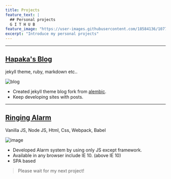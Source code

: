 ```yaml
---
title: Projects
feature_text: |
  ## Personal projects
  G I T H U B 
feature_image: "https://user-images.githubusercontent.com/18584136/107736673-fd03fc80-6d45-11eb-913b-96f950b2b1e6.jpg"
excerpt: "Introduce my personal projects"
---
```

-------------
## [Hapaka's Blog](https://github.com/hapakacode/hapakacode.github.io)
jekyll theme, ruby, markdown etc..

![blog](https://user-images.githubusercontent.com/18584136/107735736-c2996000-6d43-11eb-824b-cf9ad366338b.PNG)

* Created jekyll theme blog fork from [alembic](https://github.com/daviddarnes/alembic).
* Keep developing sites with posts.


-------------

## [Ringing Alarm](https://github.com/hapakacode/project_alarm)
Vanilla JS, Node JS, Html, Css, Webpack, Babel

![image](https://user-images.githubusercontent.com/18584136/107735516-3a1abf80-6d43-11eb-9a5c-5aa53a61eaa6.png)

* Developed Alarm system by using only JS except framework.
* Available in any browser include IE 10. (above IE 10)
* SPA based

> Please wait for my next project!

